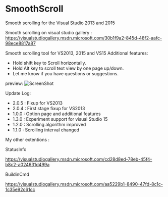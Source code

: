 # SmoothScroll
Smooth scrolling for the Visual Studio 2013 and 2015

Smooth scrolling on visual studio gallery : https://visualstudiogallery.msdn.microsoft.com/30b1f9a2-845d-48f2-aafc-98ece8817a87

Smooth scrolling tool for VS2013, 2015 and VS15
Additional features:
* Hold shift key to Scroll horizontally.
* Hold Alt key to scroll text view by one page up/down.
* Let me know if you have questions or suggestions.

preview:
![ScreenShot](http://7arnv4.com2.z0.glb.clouddn.com/ss.gif)

Update Log:
* 2.0.5 : Fixup for VS2013
* 2.0.4 : First stage fixup for VS2013
* 1.0.0 : Option page and additional features
* 1.3.0 : Experiment support for visual Studio 15
* 1.2.0 : Scrolling algorithm improved
* 1.1.0 : Scrolling interval changed

My other extentions :

StatusInfo

https://visualstudiogallery.msdn.microsoft.com/cd28d8ed-78eb-45f4-b8c2-a024631d499a

BuildinCmd

https://visualstudiogallery.msdn.microsoft.com/aa5229b1-8490-47fd-8c1c-1c35e92c61cc
